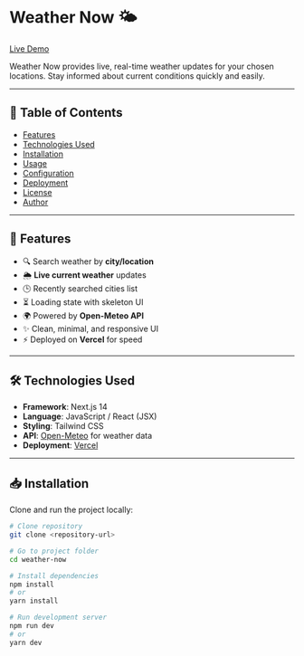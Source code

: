 # Weather Now 🌤️

[Live Demo](https://weather-app-pearl-eight-55.vercel.app/)

Weather Now provides live, real-time weather updates for your chosen locations. Stay informed about current conditions quickly and easily.

---

## 📌 Table of Contents

- [Features](#features)  
- [Technologies Used](#technologies-used)  
- [Installation](#installation)  
- [Usage](#usage)  
- [Configuration](#configuration)  
- [Deployment](#deployment)  
- [License](#license)  
- [Author](#author)

---

## 🚀 Features

- 🔍 Search weather by **city/location**  
- 🌦️ **Live current weather** updates  
- 🕒 Recently searched cities list  
- ⏳ Loading state with skeleton UI  
- 🌍 Powered by **Open-Meteo API**  
- ✨ Clean, minimal, and responsive UI  
- ⚡ Deployed on **Vercel** for speed  

---

## 🛠️ Technologies Used

- **Framework**: Next.js 14  
- **Language**: JavaScript / React (JSX)  
- **Styling**: Tailwind CSS  
- **API**: [Open-Meteo](https://open-meteo.com/) for weather data  
- **Deployment**: [Vercel](https://vercel.com/)  

---

## 📥 Installation

Clone and run the project locally:

```bash
# Clone repository
git clone <repository-url>

# Go to project folder
cd weather-now

# Install dependencies
npm install
# or
yarn install

# Run development server
npm run dev
# or
yarn dev
